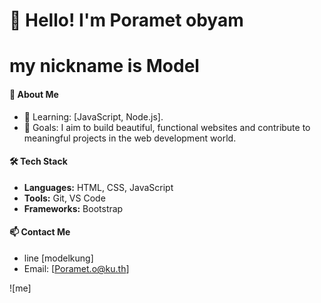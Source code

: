 # 👋 Hello! I'm Poramet obyam 
# my nickname is Model

#### 🚀 About Me  
- 🌱 Learning: [JavaScript, Node.js].  
- 🎯 Goals: I aim to build beautiful, functional websites and contribute to meaningful projects in the web development world.

#### 🛠️ Tech Stack  
- **Languages:** HTML, CSS, JavaScript  
- **Tools:** Git, VS Code  
- **Frameworks:** Bootstrap    

#### 📫 Contact Me  
- line [modelkung] 
- Email: [Poramet.o@ku.th]  

![me]
